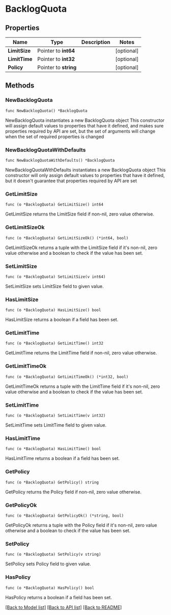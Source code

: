# BacklogQuota

## Properties

Name | Type | Description | Notes
------------ | ------------- | ------------- | -------------
**LimitSize** | Pointer to **int64** |  | [optional] 
**LimitTime** | Pointer to **int32** |  | [optional] 
**Policy** | Pointer to **string** |  | [optional] 

## Methods

### NewBacklogQuota

`func NewBacklogQuota() *BacklogQuota`

NewBacklogQuota instantiates a new BacklogQuota object
This constructor will assign default values to properties that have it defined,
and makes sure properties required by API are set, but the set of arguments
will change when the set of required properties is changed

### NewBacklogQuotaWithDefaults

`func NewBacklogQuotaWithDefaults() *BacklogQuota`

NewBacklogQuotaWithDefaults instantiates a new BacklogQuota object
This constructor will only assign default values to properties that have it defined,
but it doesn't guarantee that properties required by API are set

### GetLimitSize

`func (o *BacklogQuota) GetLimitSize() int64`

GetLimitSize returns the LimitSize field if non-nil, zero value otherwise.

### GetLimitSizeOk

`func (o *BacklogQuota) GetLimitSizeOk() (*int64, bool)`

GetLimitSizeOk returns a tuple with the LimitSize field if it's non-nil, zero value otherwise
and a boolean to check if the value has been set.

### SetLimitSize

`func (o *BacklogQuota) SetLimitSize(v int64)`

SetLimitSize sets LimitSize field to given value.

### HasLimitSize

`func (o *BacklogQuota) HasLimitSize() bool`

HasLimitSize returns a boolean if a field has been set.

### GetLimitTime

`func (o *BacklogQuota) GetLimitTime() int32`

GetLimitTime returns the LimitTime field if non-nil, zero value otherwise.

### GetLimitTimeOk

`func (o *BacklogQuota) GetLimitTimeOk() (*int32, bool)`

GetLimitTimeOk returns a tuple with the LimitTime field if it's non-nil, zero value otherwise
and a boolean to check if the value has been set.

### SetLimitTime

`func (o *BacklogQuota) SetLimitTime(v int32)`

SetLimitTime sets LimitTime field to given value.

### HasLimitTime

`func (o *BacklogQuota) HasLimitTime() bool`

HasLimitTime returns a boolean if a field has been set.

### GetPolicy

`func (o *BacklogQuota) GetPolicy() string`

GetPolicy returns the Policy field if non-nil, zero value otherwise.

### GetPolicyOk

`func (o *BacklogQuota) GetPolicyOk() (*string, bool)`

GetPolicyOk returns a tuple with the Policy field if it's non-nil, zero value otherwise
and a boolean to check if the value has been set.

### SetPolicy

`func (o *BacklogQuota) SetPolicy(v string)`

SetPolicy sets Policy field to given value.

### HasPolicy

`func (o *BacklogQuota) HasPolicy() bool`

HasPolicy returns a boolean if a field has been set.


[[Back to Model list]](../README.md#documentation-for-models) [[Back to API list]](../README.md#documentation-for-api-endpoints) [[Back to README]](../README.md)


